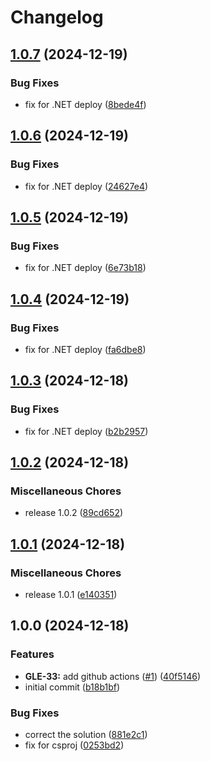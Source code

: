 # Changelog

## [1.0.7](https://github.com/grantoncz/azure-fx-gdrive-folder-check/compare/v1.0.6...v1.0.7) (2024-12-19)


### Bug Fixes

* fix for .NET deploy ([8bede4f](https://github.com/grantoncz/azure-fx-gdrive-folder-check/commit/8bede4f765ea50b0403a459e3705bf85b2323667))

## [1.0.6](https://github.com/grantoncz/azure-fx-gdrive-folder-check/compare/v1.0.5...v1.0.6) (2024-12-19)


### Bug Fixes

* fix for .NET deploy ([24627e4](https://github.com/grantoncz/azure-fx-gdrive-folder-check/commit/24627e4b10154843f608acd22834cdbbde7dfbb3))

## [1.0.5](https://github.com/grantoncz/azure-fx-gdrive-folder-check/compare/v1.0.4...v1.0.5) (2024-12-19)


### Bug Fixes

* fix for .NET deploy ([6e73b18](https://github.com/grantoncz/azure-fx-gdrive-folder-check/commit/6e73b18a5f49e10293b7a570900d65ca2ac0e570))

## [1.0.4](https://github.com/grantoncz/azure-fx-gdrive-folder-check/compare/v1.0.3...v1.0.4) (2024-12-19)


### Bug Fixes

* fix for .NET deploy ([fa6dbe8](https://github.com/grantoncz/azure-fx-gdrive-folder-check/commit/fa6dbe84c93579ba1690ffba59c27623034c86cc))

## [1.0.3](https://github.com/grantoncz/azure-fx-gdrive-folder-check/compare/v1.0.2...v1.0.3) (2024-12-18)


### Bug Fixes

* fix for .NET deploy ([b2b2957](https://github.com/grantoncz/azure-fx-gdrive-folder-check/commit/b2b29573d95a0234991e42f44cdc32539bc01e6c))

## [1.0.2](https://github.com/grantoncz/azure-fx-gdrive-folder-check/compare/v1.0.1...v1.0.2) (2024-12-18)


### Miscellaneous Chores

* release 1.0.2 ([89cd652](https://github.com/grantoncz/azure-fx-gdrive-folder-check/commit/89cd6527c55ad4021feb7dbbeeded8514e8eb033))

## [1.0.1](https://github.com/grantoncz/azure-fx-gdrive-folder-check/compare/v1.0.0...v1.0.1) (2024-12-18)


### Miscellaneous Chores

* release 1.0.1 ([e140351](https://github.com/grantoncz/azure-fx-gdrive-folder-check/commit/e1403510690fee3f255f938bbe715ed5e3289d96))

## 1.0.0 (2024-12-18)


### Features

* **GLE-33:** add github actions ([#1](https://github.com/grantoncz/azure-fx-gdrive-folder-check/issues/1)) ([40f5146](https://github.com/grantoncz/azure-fx-gdrive-folder-check/commit/40f5146ac932e8c69cb1cc388fb243e63b89da15))
* initial commit ([b18b1bf](https://github.com/grantoncz/azure-fx-gdrive-folder-check/commit/b18b1bf4da5e3aab03ff878fdc9c6520489dd5ea))


### Bug Fixes

* correct the solution ([881e2c1](https://github.com/grantoncz/azure-fx-gdrive-folder-check/commit/881e2c14f530f7a55a3bf3eac07edf6956978037))
* fix for csproj ([0253bd2](https://github.com/grantoncz/azure-fx-gdrive-folder-check/commit/0253bd269928bbfd728739f5d2d355e0fe708a5a))
